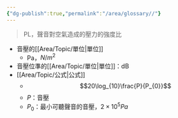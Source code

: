 ```yaml
---
{"dg-publish":true,"permalink":"/area/glossary//"}
---
```


> PL，聲音對空氣造成的壓力的強度比

- 音壓的[[Area/Topic/單位\|單位]]
	- Pa，$N/m^2$
- 音壓位準的[[Area/Topic/單位\|單位]]：dB
- [[Area/Topic/公式\|公式]]
	- $$20\log_{10}\frac{P}{P_{0}}$$
	- $P$：音壓
	- $P_0$：最小可聽聲音的音壓，$2\times 10^5Pa$